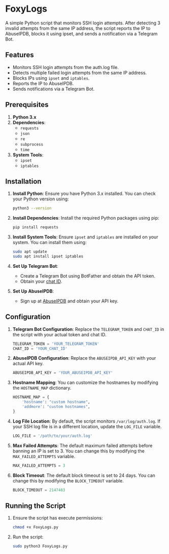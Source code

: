 # FoxyLogs

A simple Python script that monitors SSH login attempts. After detecting 3 invalid attempts from the same IP address, the script reports the IP to AbuseIPDB, blocks it using ipset, and sends a notification via a Telegram Bot.

## Features

- Monitors SSH login attempts from the auth.log file.
- Detects multiple failed login attempts from the same IP address.
- Blocks IPs using `ipset` and `iptables`.
- Reports the IP to AbuseIPDB.
- Sends notifications via a Telegram Bot.

## Prerequisites

1. **Python 3.x**
2. **Dependencies**:
   - `requests`
   - `json`
   - `re`
   - `subprocess`
   - `time`
3. **System Tools**:
   - `ipset`
   - `iptables`

## Installation

1. **Install Python**:
   Ensure you have Python 3.x installed. You can check your Python version using:
   ```bash
   python3 --version
   ```

2. **Install Dependencies**:
   Install the required Python packages using pip:
   ```bash
   pip install requests
   ```

3. **Install System Tools**:
   Ensure `ipset` and `iptables` are installed on your system. You can install them using:
   ```bash
   sudo apt update
   sudo apt install ipset iptables
   ```

4. **Set Up Telegram Bot**:
   - Create a Telegram Bot using BotFather and obtain the API token.
   - Obtain your [chat ID](https://gist.github.com/nafiesl/4ad622f344cd1dc3bb1ecbe468ff9f8a).

5. **Set Up AbuseIPDB**:
   - Sign up at [AbuseIPDB](https://www.abuseipdb.com/) and obtain your API key.

## Configuration

1. **Telegram Bot Configuration**:
   Replace the `TELEGRAM_TOKEN` and `CHAT_ID` in the script with your actual token and chat ID.
   ```python
   TELEGRAM_TOKEN = 'YOUR_TELEGRAM_TOKEN'
   CHAT_ID = 'YOUR_CHAT_ID'
   ```

2. **AbuseIPDB Configuration**:
   Replace the `ABUSEIPDB_API_KEY` with your actual API key.
   ```python
   ABUSEIPDB_API_KEY = 'YOUR_ABUSEIPDB_API_KEY'
   ```

3. **Hostname Mapping**:
   You can customize the hostnames by modifying the `HOSTNAME_MAP` dictionary.
   ```python
   HOSTNAME_MAP = {
       'hostname': "custom hostname",
       'addmore': "custom hostnames",
   }
   ```

4. **Log File Location**:
   By default, the script monitors `/var/log/auth.log`. If your SSH log file is in a different location, update the `LOG_FILE` variable.
   ```python
   LOG_FILE = '/path/to/your/auth.log'
   ```

5. **Max Failed Attempts**:
   The default maximum failed attempts before banning an IP is set to 3. You can change this by modifying the `MAX_FAILED_ATTEMPTS` variable.
   ```python
   MAX_FAILED_ATTEMPTS = 3
   ```

6. **Block Timeout**:
   The default block timeout is set to 24 days. You can change this by modifying the `BLOCK_TIMEOUT` variable.
   ```python
   BLOCK_TIMEOUT = 2147483
   ```

## Running the Script

1. Ensure the script has execute permissions:
   ```bash
   chmod +x FoxyLogs.py
   ```

2. Run the script:
   ```bash
   sudo python3 FoxyLogs.py
   ```
